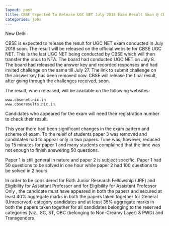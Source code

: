 ```yaml
---
layout: post
title: CBSE Expected To Release UGC NET July 2018 Exam Result Soon @ Cbsenet.nic.in
categories: jobs
---
```


New Delhi: 

CBSE is expected to release the result for UGC NET exam conducted in July 2018 soon. The result will be released on the official website for CBSE UGC NET. This is the last UGC NET being conducted by CBSE which will then transfer the onus to NTA. The board had conducted UGC NET on July 8. The board had released the answer key and recorded responses and had invited challenge on the same till July 27. The link to submit challenge on the answer key has been removed now. CBSE will release the final result, after going through the challenges received, soon. 

The result, when released, will be available on the following websites:

    www.cbsenet.nic.in
    www.cbseresults.nic.in

Candidates who appeared for the exam will need their registration number to check their result. 

This year there had been significant changes in the exam pattern and scheme of exam. To the releif of students paper 3 was removed and candidates had to appear only in two papers. Time was, however, reduced by 15 minutes for paper 1 and many students complained that the time was not enough to finish answering 50 questions. 

Paper 1 is still general in nature and paper 2 is subject specific. Paper 1 had 50 questions to be solved in one hour while paper 2 had 100 questions to be solved in 2 hours. 

In order to be considered for Both Junior Research Fellowship (JRF) and Eligibility for Assistant Professor and for Eligibility for Assistant Professor Only , the candidate must have appeared in both the papers and secured at least 40% aggregate marks in both the papers taken together for General (Unreserved) category candidates and at least 35% aggregate marks in both the papers taken together for all candidates belonging to the reserved categories (viz., SC, ST, OBC (belonging to Non-Creamy Layer) & PWD) and Transgenders.